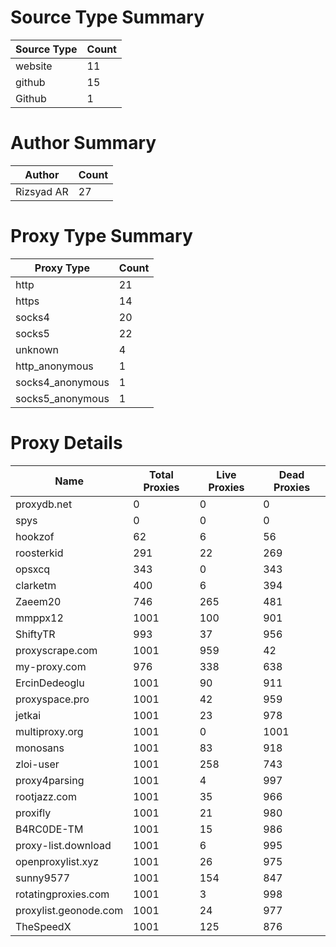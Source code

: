 # Source Type Summary

| Source Type | Count |
|-------------|-------|
| website | 11 |
| github | 15 |
| Github | 1 |


# Author Summary

| Author | Count |
|--------|-------|
| Rizsyad AR | 27 |


# Proxy Type Summary

| Proxy Type | Count |
|------------|-------|
| http | 21 |
| https | 14 |
| socks4 | 20 |
| socks5 | 22 |
| unknown | 4 |
| http_anonymous | 1 |
| socks4_anonymous | 1 |
| socks5_anonymous | 1 |


# Proxy Details

| Name | Total Proxies | Live Proxies | Dead Proxies |
|------|---------------|--------------|---------------|
| proxydb.net | 0 | 0 | 0 |
| spys | 0 | 0 | 0 |
| hookzof | 62 | 6 | 56 |
| roosterkid | 291 | 22 | 269 |
| opsxcq | 343 | 0 | 343 |
| clarketm | 400 | 6 | 394 |
| Zaeem20 | 746 | 265 | 481 |
| mmppx12 | 1001 | 100 | 901 |
| ShiftyTR | 993 | 37 | 956 |
| proxyscrape.com | 1001 | 959 | 42 |
| my-proxy.com | 976 | 338 | 638 |
| ErcinDedeoglu | 1001 | 90 | 911 |
| proxyspace.pro | 1001 | 42 | 959 |
| jetkai | 1001 | 23 | 978 |
| multiproxy.org | 1001 | 0 | 1001 |
| monosans | 1001 | 83 | 918 |
| zloi-user | 1001 | 258 | 743 |
| proxy4parsing | 1001 | 4 | 997 |
| rootjazz.com | 1001 | 35 | 966 |
| proxifly | 1001 | 21 | 980 |
| B4RC0DE-TM | 1001 | 15 | 986 |
| proxy-list.download | 1001 | 6 | 995 |
| openproxylist.xyz | 1001 | 26 | 975 |
| sunny9577 | 1001 | 154 | 847 |
| rotatingproxies.com | 1001 | 3 | 998 |
| proxylist.geonode.com | 1001 | 24 | 977 |
| TheSpeedX | 1001 | 125 | 876 |
